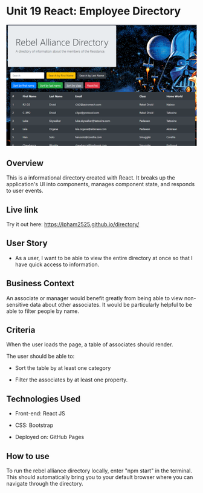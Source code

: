 # Unit 19 React: Employee Directory

![Employee Directory Screenshot](./public/directory.png?raw=true "employee directory")

## Overview

This is a informational directory created with React. It breaks up the application's UI into components, manages component state, and responds to user events.

## Live link

Try it out here: https://lpham2525.github.io/directory/

## User Story

* As a user, I want to be able to view the entire directory at once so that I have quick access to information.

## Business Context

An associate or manager would benefit greatly from being able to view non-sensitive data about other associates. It would be particularly helpful to be able to filter people by name.

## Criteria

When the user loads the page, a table of associates should render. 

The user should be able to:

  * Sort the table by at least one category

  * Filter the associates by at least one property.

## Technologies Used

  * Front-end: React JS 

  * CSS: Bootstrap
  
  * Deployed on: GitHub Pages

## How to use

To run the rebel alliance directory locally, enter "npm start" in the terminal. This should automatically bring you to your default browser where you can navigate through the directory. 
